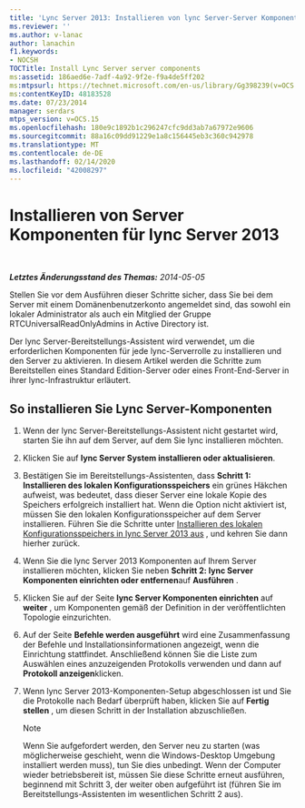 ```yaml
---
title: 'Lync Server 2013: Installieren von lync Server-Server Komponenten'
ms.reviewer: ''
ms.author: v-lanac
author: lanachin
f1.keywords:
- NOCSH
TOCTitle: Install Lync Server server components
ms:assetid: 186aed6e-7adf-4a92-9f2e-f9a4de5ff202
ms:mtpsurl: https://technet.microsoft.com/en-us/library/Gg398239(v=OCS.15)
ms:contentKeyID: 48183528
ms.date: 07/23/2014
manager: serdars
mtps_version: v=OCS.15
ms.openlocfilehash: 180e9c1892b1c296247cfc9dd3ab7a67972e9606
ms.sourcegitcommit: 88a16c09dd91229e1a8c156445eb3c360c942978
ms.translationtype: MT
ms.contentlocale: de-DE
ms.lasthandoff: 02/14/2020
ms.locfileid: "42008297"
---
```

<div data-xmlns="http://www.w3.org/1999/xhtml">

<div class="topic" data-xmlns="http://www.w3.org/1999/xhtml" data-msxsl="urn:schemas-microsoft-com:xslt" data-cs="http://msdn.microsoft.com/">

<div data-asp="http://msdn2.microsoft.com/asp">

# <a name="install-server-components-for-lync-server-2013"></a>Installieren von Server Komponenten für lync Server 2013

</div>

<div id="mainSection">

<div id="mainBody">

<span> </span>

_**Letztes Änderungsstand des Themas:** 2014-05-05_

Stellen Sie vor dem Ausführen dieser Schritte sicher, dass Sie bei dem Server mit einem Domänenbenutzerkonto angemeldet sind, das sowohl ein lokaler Administrator als auch ein Mitglied der Gruppe RTCUniversalReadOnlyAdmins in Active Directory ist.

Der lync Server-Bereitstellungs-Assistent wird verwendet, um die erforderlichen Komponenten für jede lync-Serverrolle zu installieren und den Server zu aktivieren. In diesem Artikel werden die Schritte zum Bereitstellen eines Standard Edition-Server oder eines Front-End-Server in ihrer lync-Infrastruktur erläutert.

<div>

## <a name="to-install-lync-server-components"></a>So installieren Sie Lync Server-Komponenten

1.  Wenn der lync Server-Bereitstellungs-Assistent nicht gestartet wird, starten Sie ihn auf dem Server, auf dem Sie lync installieren möchten.

2.  Klicken Sie auf **lync Server System installieren oder aktualisieren**.

3.  Bestätigen Sie im Bereitstellungs-Assistenten, dass **Schritt 1: Installieren des lokalen Konfigurationsspeichers** ein grünes Häkchen aufweist, was bedeutet, dass dieser Server eine lokale Kopie des Speichers erfolgreich installiert hat. Wenn die Option nicht aktiviert ist, müssen Sie den lokalen Konfigurationsspeicher auf dem Server installieren. Führen Sie die Schritte unter [Installieren des lokalen Konfigurationsspeichers in lync Server 2013 aus](lync-server-2013-install-the-local-configuration-store.md) , und kehren Sie dann hierher zurück.

4.  Wenn Sie die lync Server 2013 Komponenten auf Ihrem Server installieren möchten, klicken Sie neben **Schritt 2: lync Server Komponenten einrichten oder entfernen**auf **Ausführen** .

5.  Klicken Sie auf der Seite **lync Server Komponenten einrichten** auf **weiter** , um Komponenten gemäß der Definition in der veröffentlichten Topologie einzurichten.

6.  Auf der Seite **Befehle werden ausgeführt** wird eine Zusammenfassung der Befehle und Installationsinformationen angezeigt, wenn die Einrichtung stattfindet. Anschließend können Sie die Liste zum Auswählen eines anzuzeigenden Protokolls verwenden und dann auf **Protokoll anzeigen**klicken.

7.  Wenn lync Server 2013-Komponenten-Setup abgeschlossen ist und Sie die Protokolle nach Bedarf überprüft haben, klicken Sie auf **Fertig stellen** , um diesen Schritt in der Installation abzuschließen.
    
    <div>
    

    > [!NOTE]  
    > Wenn Sie aufgefordert werden, den Server neu zu starten (was möglicherweise geschieht, wenn die Windows-Desktop Umgebung installiert werden muss), tun Sie dies unbedingt. Wenn der Computer wieder betriebsbereit ist, müssen Sie diese Schritte erneut ausführen, beginnend mit Schritt 3, der weiter oben aufgeführt ist (führen Sie im Bereitstellungs-Assistenten im wesentlichen Schritt 2 aus).

    
    </div>

</div>

</div>

<span> </span>

</div>

</div>

</div>

